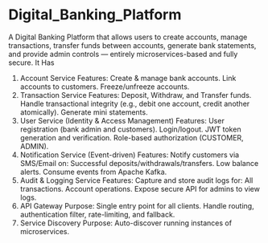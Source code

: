 # Digital_Banking_Platform
A Digital Banking Platform that allows users to create accounts, manage transactions, transfer funds between accounts, generate bank statements, and provide admin controls — entirely microservices-based and fully secure.
It Has 
1. Account Service
Features:
Create & manage bank accounts.
Link accounts to customers.
Freeze/unfreeze accounts.
2. Transaction Service
Features:
Deposit, Withdraw, and Transfer funds.
Handle transactional integrity (e.g., debit one account, credit another atomically).
Generate mini statements.
3. User Service (Identity & Access Management)
Features:
User registration (bank admin and customers).
Login/logout.
JWT token generation and verification.
Role-based authorization (CUSTOMER, ADMIN).
4. Notification Service (Event-driven)
Features: 
Notify customers via SMS/Email on: 
Successful deposits/withdrawals/transfers.
Low balance alerts.
Consume events from Apache Kafka.
5. Audit & Logging Service
Features: 
Capture and store audit logs for: 
All transactions.
Account operations.
Expose secure API for admins to view logs.
6. API Gateway
Purpose:
Single entry point for all clients.
Handle routing, authentication filter, rate-limiting, and fallback.
7. Service Discovery
Purpose: 
Auto-discover running instances of microservices.

